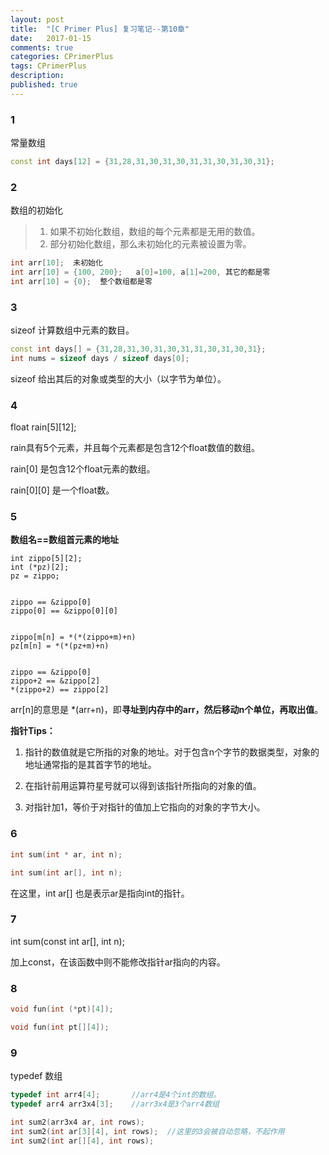```yaml
---
layout: post
title:  "[C Primer Plus] 复习笔记--第10章"
date:   2017-01-15
comments: true
categories: CPrimerPlus
tags: CPrimerPlus
description:
published: true
---
```


### 1

常量数组

```cpp
const int days[12] = {31,28,31,30,31,30,31,31,30,31,30,31};
```

### 2

数组的初始化

> 1. 如果不初始化数组，数组的每个元素都是无用的数值。
> 2. 部分初始化数组，那么未初始化的元素被设置为零。

```cpp
int arr[10];  未初始化
int arr[10] = {100, 200};   a[0]=100, a[1]=200, 其它的都是零
int arr[10] = {0};  整个数组都是零
```

### 3

sizeof 计算数组中元素的数目。

```cpp
const int days[] = {31,28,31,30,31,30,31,31,30,31,30,31};
int nums = sizeof days / sizeof days[0];
```

sizeof 给出其后的对象或类型的大小（以字节为单位）。

### 4

float rain[5][12];

rain具有5个元素，并且每个元素都是包含12个float数值的数组。

rain[0] 是包含12个float元素的数组。

rain[0][0]  是一个float数。


### 5

**数组名==数组首元素的地址**

```
int zippo[5][2];
int (*pz)[2];
pz = zippo;


zippo == &zippo[0]
zippo[0] == &zippo[0][0]


zippo[m[n] = *(*(zippo+m)+n)
pz[m[n] = *(*(pz+m)+n)


zippo == &zippo[0]
zippo+2 == &zippo[2]
*(zippo+2) == zippo[2]
```

arr[n]的意思是 *(arr+n)，即**寻址到内存中的arr，然后移动n个单位，再取出值**。


**指针Tips：**

1. 指针的数值就是它所指的对象的地址。对于包含n个字节的数据类型，对象的地址通常指的是其首字节的地址。

2. 在指针前用运算符星号就可以得到该指针所指向的对象的值。

3. 对指针加1，等价于对指针的值加上它指向的对象的字节大小。


### 6

```cpp
int sum(int * ar, int n);

int sum(int ar[], int n);
```

在这里，int ar[] 也是表示ar是指向int的指针。


### 7

int sum(const int ar[], int n);

加上const，在该函数中则不能修改指针ar指向的内容。


### 8

```cpp
void fun(int (*pt)[4]);

void fun(int pt[][4]);
```


### 9

typedef 数组 

```cpp
typedef int arr4[4];       //arr4是4个int的数组。
typedef arr4 arr3x4[3];    //arr3x4是3个arr4数组

int sum2(arr3x4 ar, int rows);
int sum2(int ar[3][4], int rows);  //这里的3会被自动忽略，不起作用
int sum2(int ar[][4], int rows);
```

